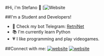 #Hi, i'm Stefano 👋
[![Website](https://img.shields.io/website?label=stef.tk&style=for-the-badge&url=https%3A%2F%2Fstef.tk](https://stef.tk))

##I'm a Student and Developers!

- 🔎 Check my bot Telegram: [RetniNet][retninet]
- 📚 I'm currently learn Python
- 💗 I like programming and play videogames.

##Connect with me:
[![website](./img/website.svg)](https://stef.tk)
[![website](./img/instagram-dark.svg)](https://instagram.com/assenzo.stefano)


[retninet]: https://github.com/assenzostefano/retninet
